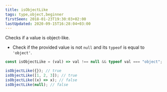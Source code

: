 ```yaml
---
title: isObjectLike
tags: type,object,beginner
firstSeen: 2018-01-23T19:30:03+02:00
lastUpdated: 2020-09-15T16:28:04+03:00
---
```


Checks if a value is object-like.

- Check if the provided value is not `null` and its `typeof` is equal to `'object'`.

```js
const isObjectLike = (val) => val !== null && typeof val === "object";
```

```js
isObjectLike({}); // true
isObjectLike([1, 2, 3]); // true
isObjectLike((x) => x); // false
isObjectLike(null); // false
```
